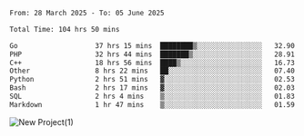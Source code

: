 
<!--START_SECTION:waka-->

```txt
From: 28 March 2025 - To: 05 June 2025

Total Time: 104 hrs 50 mins

Go                   37 hrs 15 mins  ████████▒░░░░░░░░░░░░░░░░   32.90 %
PHP                  32 hrs 44 mins  ███████▒░░░░░░░░░░░░░░░░░   28.91 %
C++                  18 hrs 56 mins  ████▒░░░░░░░░░░░░░░░░░░░░   16.73 %
Other                8 hrs 22 mins   ██░░░░░░░░░░░░░░░░░░░░░░░   07.40 %
Python               2 hrs 51 mins   ▓░░░░░░░░░░░░░░░░░░░░░░░░   02.53 %
Bash                 2 hrs 17 mins   ▓░░░░░░░░░░░░░░░░░░░░░░░░   02.03 %
SQL                  2 hrs 4 mins    ▒░░░░░░░░░░░░░░░░░░░░░░░░   01.83 %
Markdown             1 hr 47 mins    ▒░░░░░░░░░░░░░░░░░░░░░░░░   01.59 %
```

<!--END_SECTION:waka-->

![New Project(1)](https://github.com/user-attachments/assets/ca397c4b-527a-4830-9802-b71a2622b058)

<!--
![91IYheGYbCL](https://github.com/user-attachments/assets/81d7ee5b-489d-41a0-a545-5872971bd286)
-->
